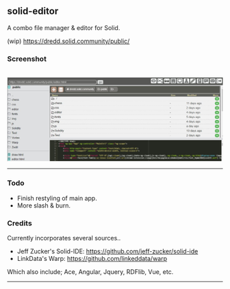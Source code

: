 ## solid-editor

 A combo file manager & editor for Solid.

(wip) https://dredd.solid.community/public/

### Screenshot

<br>![Solid Editor](/img/screenshot.jpg?raw=true)

--------------

### Todo

- Finish restyling of main app.
- More slash & burn.

### Credits

Currently incorporates several sources..

- Jeff Zucker's Solid-IDE: https://github.com/jeff-zucker/solid-ide
- LinkData's Warp: https://github.com/linkeddata/warp

Which also include; Ace, Angular, Jquery, RDFlib, Vue, etc.

--------------